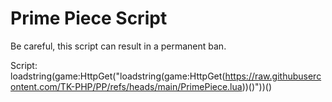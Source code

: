 # Prime Piece Script

Be careful, this script can result in a permanent ban.

Script: loadstring(game:HttpGet("loadstring(game:HttpGet(https://raw.githubusercontent.com/TK-PHP/PP/refs/heads/main/PrimePiece.lua))()"))()
